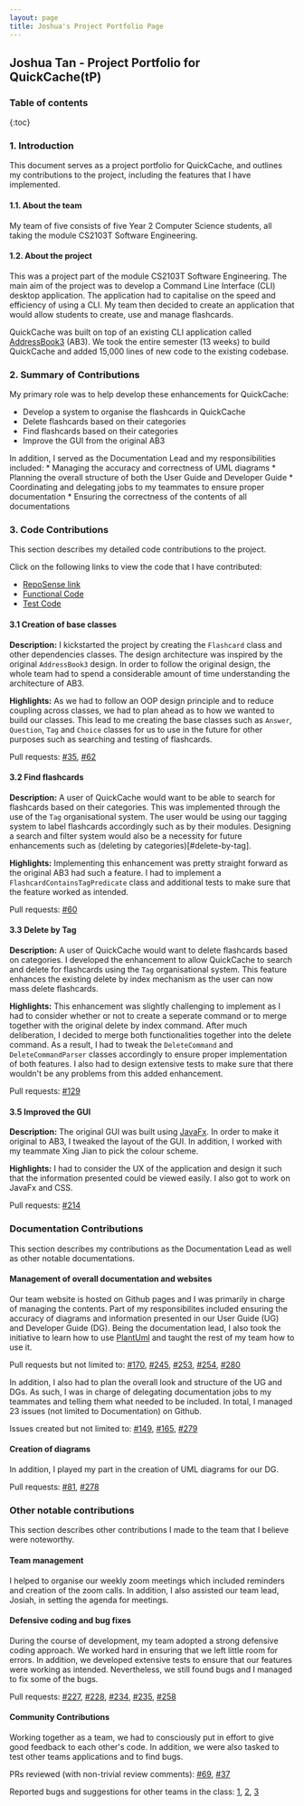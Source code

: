 ```yaml
---
layout: page
title: Joshua's Project Portfolio Page
---
```


## Joshua Tan - Project Portfolio for QuickCache(tP)

### Table of contents
{:toc}

### 1. Introduction

This document serves as a project portfolio for QuickCache, and outlines my contributions to the project, including the features that I have implemented.

#### 1.1. About the team

My team of five consists of  five Year 2 Computer Science students, all taking the module CS2103T Software Engineering.

#### 1.2. About the project

This was a project part of the module CS2103T Software Engineering. The main aim of the project was to develop a Command
Line Interface (CLI) desktop application. The application had to capitalise on the speed and efficiency of using a CLI.
My team then decided to create an application that would allow students to create, use and manage flashcards.

QuickCache was built on top of an existing CLI application called [AddressBook3](https://se-education.org/addressbook-level3/) (AB3).
We took the entire semester (13 weeks) to build QuickCache and added 15,000 lines of new code to the existing codebase.

### 2. Summary of Contributions

My primary role was to help develop these enhancements for QuickCache:
  * Develop a system to organise the flashcards in QuickCache
  * Delete flashcards based on their categories
  * Find flashcards based on their categories
  * Improve the GUI from the original AB3
  
  In addition, I served as the Documentation Lead and my responsibilities included:
    * Managing the accuracy and correctness of UML diagrams
    * Planning the overall structure of both the User Guide and Developer Guide
    * Coordinating and delegating jobs to my teammates to ensure proper documentation
    * Ensuring the correctness of the contents of all documentations

### 3. Code Contributions

This section describes my detailed code contributions to the project.

Click on the following links to view the code that I have contributed:
  * [RepoSense link](https://nus-cs2103-ay2021s1.github.io/tp-dashboard/#breakdown=true&search=joshtyf)
  * [Functional Code](https://github.com/AY2021S1-CS2103T-T13-2/tp/tree/master/src/main/java/quickcache)
  * [Test Code](https://github.com/AY2021S1-CS2103T-T13-2/tp/tree/master/src/test/java/quickcache)

#### 3.1 Creation of base classes

**Description:** I kickstarted the project by creating the `Flashcard` class and other dependencies classes.
The design architecture was inspired by the original `AddressBook3` design. In order to follow the original design, the whole team
had to spend a considerable amount of time understanding the architecture of AB3.

**Highlights:** As we had to follow an OOP design principle and to reduce coupling across classes, we had to plan ahead
as to how we wanted to build our classes. This lead to me creating the base classes such as `Answer`, `Question`, `Tag` 
and `Choice` classes for us to use in the future for other purposes such as searching and testing of flashcards.

Pull requests: [\#35](https://github.com/AY2021S1-CS2103T-T13-2/tp/pull/35), [\#62](https://github.com/AY2021S1-CS2103T-T13-2/tp/pull/62)

#### 3.2 Find flashcards

**Description:** A user of QuickCache would want to be able to search for flashcards based on their categories. This was
implemented through the use of the `Tag` organisational system. The user would be using our tagging system to label 
flashcards accordingly such as by their modules. Designing a search and filter system would also be a necessity for
future enhancements such as (deleting by categories)[#delete-by-tag].

**Highlights:** Implementing this enhancement was pretty straight forward as the original AB3 had such a feature. I had to implement
a `FlashcardContainsTagPredicate` class and additional tests to make sure that the feature worked as intended.

Pull requests: [\#60](https://github.com/AY2021S1-CS2103T-T13-2/tp/pull/60)

#### 3.3 Delete by Tag

**Description:** A user of QuickCache would want to delete flashcards based on categories. I developed the enhancement
to allow QuickCache to search and delete for flashcards using the `Tag` organisational system. This feature enhances the
 existing delete by index mechanism as the user can now mass delete flashcards.
 
 **Highlights:** This enhancement was slightly challenging to implement as I had to consider whether or not to create a seperate command
  or to merge together with the original delete by index command. After much deliberation, I decided to merge both functionalities together into
  the delete command. As a result, I had to tweak the `DeleteCommand` and `DeleteCommandParser` classes accordingly to ensure proper implementation of
  both features. I also had to design extensive tests to make sure that there wouldn't be any problems from this added enhancement.

Pull requests: [\#129](https://github.com/AY2021S1-CS2103T-T13-2/tp/pull/129)

#### 3.5 Improved the GUI

**Description:** The original GUI was built using [JavaFx](https://openjfx.io). In order to make it original to AB3, I tweaked
the layout of the GUI. In addition, I worked with my teammate Xing Jian to pick the colour scheme.

**Highlights:** I had to consider the UX of the application and design it such that the information presented could be
viewed easily. I also got to work on JavaFx and CSS.

Pull requests: [\#214](https://github.com/AY2021S1-CS2103T-T13-2/tp/pull/214)

### Documentation Contributions

This section describes my contributions as the Documentation Lead as well as other notable documentations.

#### Management of overall documentation and websites

Our team website is hosted on Github pages and I was primarily in charge of managing the contents.
Part of my responsibilites included ensuring the accuracy of diagrams and information presented in our User Guide (UG)
and Developer Guide (DG). Being the documentation lead, I also took the initiative to learn how to use [PlantUml](https://plantuml.com)
and taught the rest of my team how to use it.

Pull requests but not limited to: [\#170](https://github.com/AY2021S1-CS2103T-T13-2/tp/pull/170),
[\#245](https://github.com/AY2021S1-CS2103T-T13-2/tp/pull/245),
[\#253](https://github.com/AY2021S1-CS2103T-T13-2/tp/pull/253),
[\#254](https://github.com/AY2021S1-CS2103T-T13-2/tp/pull/254),
[\#280](https://github.com/AY2021S1-CS2103T-T13-2/tp/pull/280)

In addition, I also had to plan the overall look and structure of the UG and DGs. As such, I was in charge of
delegating documentation jobs to my teammates and telling them what needed to be included. In total, I managed 23 issues
(not limited to Documentation) on Github.

Issues created but not limited to: [\#149](https://github.com/AY2021S1-CS2103T-T13-2/tp/issues/149),
[\#165](https://github.com/AY2021S1-CS2103T-T13-2/tp/issues/165), [\#279](https://github.com/AY2021S1-CS2103T-T13-2/tp/issues/279)

#### Creation of diagrams

In addition, I played my part in the creation of UML diagrams for our DG.

Pull requests: [\#81](https://github.com/AY2021S1-CS2103T-T13-2/tp/pull/81), [\#278](https://github.com/AY2021S1-CS2103T-T13-2/tp/pull/278)

### Other notable contributions

This section describes other contributions I made to the team that I believe were noteworthy.

#### Team management

I helped to organise our weekly zoom meetings which included reminders and creation of the zoom calls. In addition,
I also assisted our team lead, Josiah, in setting the agenda for meetings.

#### Defensive coding and bug fixes

During the course of development, my team adopted a strong defensive coding approach. We worked hard in ensuring that we left little
room for errors. In addition, we developed extensive tests to ensure that our features were working as intended. Nevertheless, we still
found bugs and I managed to fix some of the bugs.

Pull requests: [\#227](https://github.com/AY2021S1-CS2103T-T13-2/tp/pull/227),
[\#228](https://github.com/AY2021S1-CS2103T-T13-2/tp/pull/228),
[\#234](https://github.com/AY2021S1-CS2103T-T13-2/tp/pull/234),
[\#235](https://github.com/AY2021S1-CS2103T-T13-2/tp/pull/235),
[\#258](https://github.com/AY2021S1-CS2103T-T13-2/tp/pull/258)

#### Community Contributions

Working together as a team, we had to consciously put in effort to give good feedback to each other's code. In addition,
we were also tasked to test other teams applications and to find bugs.

PRs reviewed (with non-trivial review comments): [\#69](https://github.com/AY2021S1-CS2103T-T13-2/tp/pull/69),
[\#37](https://github.com/AY2021S1-CS2103T-T13-2/tp/pull/37)

Reported bugs and suggestions for other teams in the class: 
[1](https://github.com/AY2021S1-CS2103T-T11-2/tp/issues/188),
[2](https://github.com/AY2021S1-CS2103T-T11-2/tp/issues/187),
[3](https://github.com/AY2021S1-CS2103T-T11-2/tp/issues/186)
